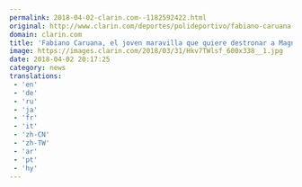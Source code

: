 ```yaml
---
permalink: 2018-04-02-clarin.com--1182592422.html
original: http://www.clarin.com/deportes/polideportivo/fabiano-caruana-joven-maravilla-quiere-destronar-magnus-carlsen_0_SymbUbliM.html
domain: clarin.com
title: 'Fabiano Caruana, el joven maravilla que quiere destronar a Magnus Carlsen'
image: https://images.clarin.com/2018/03/31/Hkv7TWlsf_600x338__1.jpg
date: 2018-04-02 20:17:25
category: news
translations: 
 - 'en'
 - 'de'
 - 'ru'
 - 'ja'
 - 'fr'
 - 'it'
 - 'zh-CN'
 - 'zh-TW'
 - 'ar'
 - 'pt'
 - 'hy'
---
```


